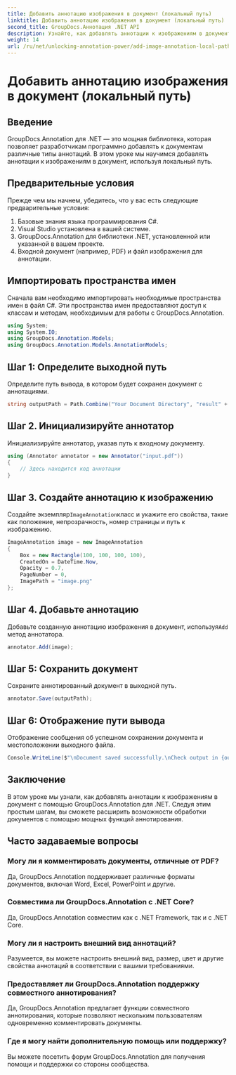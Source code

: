 ```yaml
---
title: Добавить аннотацию изображения в документ (локальный путь)
linktitle: Добавить аннотацию изображения в документ (локальный путь)
second_title: GroupDocs.Аннотация .NET API
description: Узнайте, как добавлять аннотации к изображениям в документы с помощью GroupDocs.Annotation для .NET. С легкостью расширяйте возможности обработки документов.
weight: 14
url: /ru/net/unlocking-annotation-power/add-image-annotation-local-path/
---
```


# Добавить аннотацию изображения в документ (локальный путь)

## Введение
GroupDocs.Annotation для .NET — это мощная библиотека, которая позволяет разработчикам программно добавлять к документам различные типы аннотаций. В этом уроке мы научимся добавлять аннотации к изображениям в документ, используя локальный путь.
## Предварительные условия
Прежде чем мы начнем, убедитесь, что у вас есть следующие предварительные условия:
1. Базовые знания языка программирования C#.
2. Visual Studio установлена в вашей системе.
3. GroupDocs.Annotation для библиотеки .NET, установленной или указанной в вашем проекте.
4. Входной документ (например, PDF) и файл изображения для аннотации.
## Импортировать пространства имен
Сначала вам необходимо импортировать необходимые пространства имен в файл C#. Эти пространства имен предоставляют доступ к классам и методам, необходимым для работы с GroupDocs.Annotation.
```csharp
using System;
using System.IO;
using GroupDocs.Annotation.Models;
using GroupDocs.Annotation.Models.AnnotationModels;
```

## Шаг 1: Определите выходной путь
Определите путь вывода, в котором будет сохранен документ с аннотациями.
```csharp
string outputPath = Path.Combine("Your Document Directory", "result" + Path.GetExtension("input.pdf"));
```
## Шаг 2. Инициализируйте аннотатор
Инициализируйте аннотатор, указав путь к входному документу.
```csharp
using (Annotator annotator = new Annotator("input.pdf"))
{
    // Здесь находится код аннотации
}
```
## Шаг 3. Создайте аннотацию к изображению
 Создайте экземпляр`ImageAnnotation`класс и укажите его свойства, такие как положение, непрозрачность, номер страницы и путь к изображению.
```csharp
ImageAnnotation image = new ImageAnnotation
{
    Box = new Rectangle(100, 100, 100, 100),
    CreatedOn = DateTime.Now,
    Opacity = 0.7,
    PageNumber = 0,
    ImagePath = "image.png"
};
```
## Шаг 4. Добавьте аннотацию
 Добавьте созданную аннотацию изображения в документ, используя`Add` метод аннотатора.
```csharp
annotator.Add(image);
```
## Шаг 5: Сохранить документ
Сохраните аннотированный документ в выходной путь.
```csharp
annotator.Save(outputPath);
```
## Шаг 6: Отображение пути вывода
Отображение сообщения об успешном сохранении документа и местоположении выходного файла.
```csharp
Console.WriteLine($"\nDocument saved successfully.\nCheck output in {outputPath}.");
```

## Заключение
В этом уроке мы узнали, как добавлять аннотации к изображениям в документ с помощью GroupDocs.Annotation для .NET. Следуя этим простым шагам, вы сможете расширить возможности обработки документов с помощью мощных функций аннотирования.
## Часто задаваемые вопросы
### Могу ли я комментировать документы, отличные от PDF?
Да, GroupDocs.Annotation поддерживает различные форматы документов, включая Word, Excel, PowerPoint и другие.
### Совместима ли GroupDocs.Annotation с .NET Core?
Да, GroupDocs.Annotation совместим как с .NET Framework, так и с .NET Core.
### Могу ли я настроить внешний вид аннотаций?
Разумеется, вы можете настроить внешний вид, размер, цвет и другие свойства аннотаций в соответствии с вашими требованиями.
### Предоставляет ли GroupDocs.Annotation поддержку совместного аннотирования?
Да, GroupDocs.Annotation предлагает функции совместного аннотирования, которые позволяют нескольким пользователям одновременно комментировать документы.
### Где я могу найти дополнительную помощь или поддержку?
Вы можете посетить форум GroupDocs.Annotation для получения помощи и поддержки со стороны сообщества.